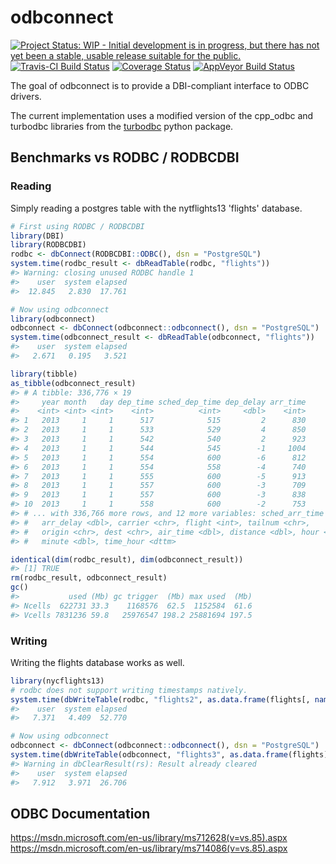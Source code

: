 
<!-- README.md is generated from README.Rmd. Please edit that file -->
odbconnect
==========

[![Project Status: WIP - Initial development is in progress, but there has not yet been a stable, usable release suitable for the public.](http://www.repostatus.org/badges/latest/wip.svg)](http://www.repostatus.org/#wip) [![Travis-CI Build Status](https://travis-ci.org/hadley/odbconnect.svg?branch=master)](https://travis-ci.org/hadley/odbconnect) [![Coverage Status](https://img.shields.io/codecov/c/github/hadley/odbconnect/master.svg)](https://codecov.io/github/hadley/odbconnect?branch=master) [![AppVeyor Build Status](https://ci.appveyor.com/api/projects/status/github/hadley/odbconnect?branch=master&svg=true)](https://ci.appveyor.com/project/hadley/odbconnect)

The goal of odbconnect is to provide a DBI-compliant interface to ODBC drivers.

The current implementation uses a modified version of the cpp\_odbc and turbodbc libraries from the [turbodbc](https://github.com/blue-yonder/turbodbc) python package.

Benchmarks vs RODBC / RODBCDBI
------------------------------

### Reading

Simply reading a postgres table with the nytflights13 'flights' database.

``` r
# First using RODBC / RODBCDBI
library(DBI)
library(RODBCDBI)
rodbc <- dbConnect(RODBCDBI::ODBC(), dsn = "PostgreSQL")
system.time(rodbc_result <- dbReadTable(rodbc, "flights"))
#> Warning: closing unused RODBC handle 1
#>    user  system elapsed 
#>  12.845   2.830  17.761

# Now using odbconnect
library(odbconnect)
odbconnect <- dbConnect(odbconnect::odbconnect(), dsn = "PostgreSQL")
system.time(odbconnect_result <- dbReadTable(odbconnect, "flights"))
#>    user  system elapsed 
#>   2.671   0.195   3.521

library(tibble)
as_tibble(odbconnect_result)
#> # A tibble: 336,776 × 19
#>     year month   day dep_time sched_dep_time dep_delay arr_time
#>    <int> <int> <int>    <int>          <int>     <dbl>    <int>
#> 1   2013     1     1      517            515         2      830
#> 2   2013     1     1      533            529         4      850
#> 3   2013     1     1      542            540         2      923
#> 4   2013     1     1      544            545        -1     1004
#> 5   2013     1     1      554            600        -6      812
#> 6   2013     1     1      554            558        -4      740
#> 7   2013     1     1      555            600        -5      913
#> 8   2013     1     1      557            600        -3      709
#> 9   2013     1     1      557            600        -3      838
#> 10  2013     1     1      558            600        -2      753
#> # ... with 336,766 more rows, and 12 more variables: sched_arr_time <int>,
#> #   arr_delay <dbl>, carrier <chr>, flight <int>, tailnum <chr>,
#> #   origin <chr>, dest <chr>, air_time <dbl>, distance <dbl>, hour <dbl>,
#> #   minute <dbl>, time_hour <dttm>

identical(dim(rodbc_result), dim(odbconnect_result))
#> [1] TRUE
rm(rodbc_result, odbconnect_result)
gc()
#>           used (Mb) gc trigger  (Mb) max used  (Mb)
#> Ncells  622731 33.3    1168576  62.5  1152584  61.6
#> Vcells 7831236 59.8   25976547 198.2 25881694 197.5
```

### Writing

Writing the flights database works as well.

``` r
library(nycflights13)
# rodbc does not support writing timestamps natively.
system.time(dbWriteTable(rodbc, "flights2", as.data.frame(flights[, names(flights) != "time_hour"])))
#>    user  system elapsed 
#>   7.371   4.409  52.770

# Now using odbconnect
odbconnect <- dbConnect(odbconnect::odbconnect(), dsn = "PostgreSQL")
system.time(dbWriteTable(odbconnect, "flights3", as.data.frame(flights)))
#> Warning in dbClearResult(rs): Result already cleared
#>    user  system elapsed 
#>   7.912   3.971  26.706
```

ODBC Documentation
------------------

<https://msdn.microsoft.com/en-us/library/ms712628(v=vs.85).aspx> <https://msdn.microsoft.com/en-us/library/ms714086(v=vs.85).aspx>
